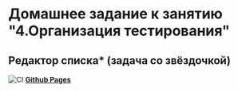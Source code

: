 # Домашнее задание к занятию "4.Организация тестирования"
## Редактор списка* (задача со звёздочкой)

![CI](https://github.com/irinarinch/testing/list-editor/workflows/web.yml/badge.svg) **[Github Pages](https://irinarinch.github.io/list-editor/)** 